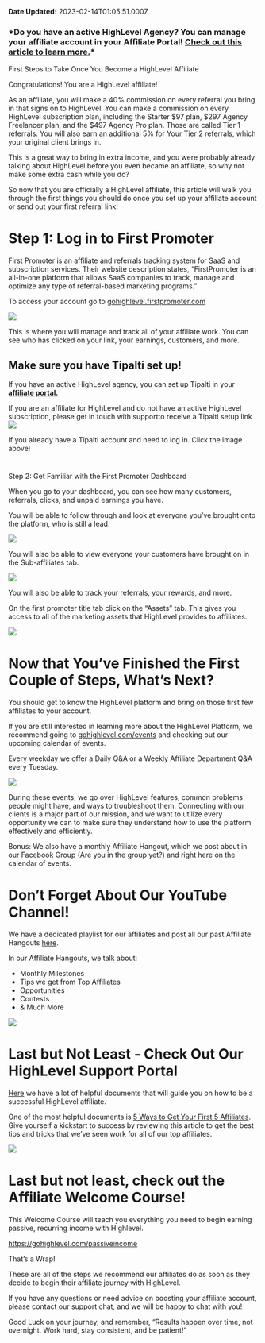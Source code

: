 **Date Updated:** 2023-02-14T01:05:51.000Z

### **\*Do you have an active HighLevel Agency? You can manage your affiliate account in your Affiliate Portal! [Check out this article to learn more.](https://help.gohighlevel.com/en/support/solutions/articles/48001202637)\*** 
  
  
First Steps to Take Once You Become a HighLevel Affiliate

  
Congratulations! You are a HighLevel affiliate! 

  
As an affiliate, you will make a 40% commission on every referral you bring in that signs on to HighLevel. You can make a commission on every HighLevel subscription plan, including the Starter $97 plan, $297 Agency Freelancer plan, and the $497 Agency Pro plan. Those are called Tier 1 referrals. You will also earn an additional 5% for Your Tier 2 referrals, which your original client brings in. 

  
This is a great way to bring in extra income, and you were probably already talking about HighLevel before you even became an affiliate, so why not make some extra cash while you do? 

  
So now that you are officially a HighLevel affiliate, this article will walk you through the first things you should do once you set up your affiliate account or send out your first referral link! 

  
#   

# Step 1: Log in to First Promoter

First Promoter is an affiliate and referrals tracking system for SaaS and subscription services. Their website description states, “FirstPromoter is an all-in-one platform that allows SaaS companies to track, manage and optimize any type of referral-based marketing programs.”

  
To access your account go to [](http://affiliate.highlevel.com)[gohighlevel.firstpromoter.com](http://gohighlevel.firstpromoter.com)

  
![](https://s3.amazonaws.com/cdn.freshdesk.com/data/helpdesk/attachments/production/48101121989/original/cRlpS_WkKwH_29gxwN9XLFcOTRYizLfKEw.png?1619723972)

  
This is where you will manage and track all of your affiliate work. You can see who has clicked on your link, your earnings, customers, and more.   
  
  
## Make sure you have Tipalti set up! 

If you have an active HighLevel agency, you can set up Tipalti in your [**affiliate portal.** ](https://help.gohighlevel.com/en/support/solutions/articles/48001202637)

  
If you are an affiliate for HighLevel and do not have an active HighLevel subscription, please get in touch with supportto receive a Tipalti setup link[ ![](https://s3.amazonaws.com/cdn.freshdesk.com/data/helpdesk/attachments/production/48281369898/original/EsOMgNqWY0WOwBBvFokLupZDJYjuEqfcWQ.png?1676316705)](https://suppliers.tipalti.com/highlevel/Account/Login)  
  
  
If you already have a Tipalti account and need to log in. Click the image above!
  
  
#   
Step 2: Get Familiar with the First Promoter Dashboard

When you go to your dashboard, you can see how many customers, referrals, clicks, and unpaid earnings you have. 

  
You will be able to follow through and look at everyone you’ve brought onto the platform, who is still a lead.

  
![](https://s3.amazonaws.com/cdn.freshdesk.com/data/helpdesk/attachments/production/48101121988/original/1GQTs6MdEo-vLY3gPmM8yOnIp8SNucoeEg.png?1619723972)
  
  
You will also be able to view everyone your customers have brought on in the Sub-affiliates tab. 

![](https://s3.amazonaws.com/cdn.freshdesk.com/data/helpdesk/attachments/production/48101121990/original/F5RlWiyybZnfC0wm5m6Btj3Q-lQgMkoVXQ.png?1619723972)

You will also be able to track your referrals, your rewards, and more. 
  
  
On the first promoter title tab click on the “Assets” tab. This gives you access to all of the marketing assets that HighLevel provides to affiliates. 

  
![](https://s3.amazonaws.com/cdn.freshdesk.com/data/helpdesk/attachments/production/48101121991/original/M5wJ22GBmNDasLGAYRkBe2XUdo0tIapbUA.png?1619723972)

  
#   

# Now that You’ve Finished the First Couple of Steps, What’s Next? 

  
You should get to know the HighLevel platform and bring on those first few affiliates to your account. 

  
If you are still interested in learning more about the HighLevel Platform, we recommend going to [gohighlevel.com/events](http://gohighlevel.com/events) and checking out our upcoming calendar of events. 

  
Every weekday we offer a Daily Q&A or a Weekly Affiliate Department Q&A every Tuesday. 

![](https://s3.amazonaws.com/cdn.freshdesk.com/data/helpdesk/attachments/production/48101121993/original/JRButJwRbi3kLZY3OcF4vHbRAmMltjfiBQ.png?1619723972)

During these events, we go over HighLevel features, common problems people might have, and ways to troubleshoot them. Connecting with our clients is a major part of our mission, and we want to utilize every opportunity we can to make sure they understand how to use the platform effectively and efficiently. 

  
Bonus: We also have a monthly Affiliate Hangout, which we post about in our Facebook Group (Are you in the group yet?) and right here on the calendar of events. 
  
  
# Don’t Forget About Our YouTube Channel! 

We have a dedicated playlist for our affiliates and post all our past Affiliate Hangouts [here](https://www.youtube.com/watch?v=8ETsNGJpC6g&list=PLUjgZhyQd8yVHFupNY1i8HesBQLM5Vy5i). 

  
In our Affiliate Hangouts, we talk about:

* Monthly Milestones
* Tips we get from Top Affiliates
* Opportunities
* Contests
* & Much More
  
  
![](https://s3.amazonaws.com/cdn.freshdesk.com/data/helpdesk/attachments/production/48101121994/original/gn5cREPKA5SRW34Fi3_j7p3OYztLZN28VA.png?1619723972)

# Last but Not Least - Check Out Our HighLevel Support Portal

[Here](https://help.gohighlevel.com/support/solutions/48000449591) we have a lot of helpful documents that will guide you on how to be a successful HighLevel affiliate. 

  
One of the most helpful documents is [5 Ways to Get Your First 5 Affiliates](https://help.gohighlevel.com/support/solutions/articles/48001174612-5-ways-to-get-your-first-5-affiliates). Give yourself a kickstart to success by reviewing this article to get the best tips and tricks that we’ve seen work for all of our top affiliates. 

  
![](https://s3.amazonaws.com/cdn.freshdesk.com/data/helpdesk/attachments/production/48101121992/original/SkovHahBJfGTP9Ey0wEiDDXWXpQ8oSvUSQ.png?1619723972)

#   
  
# Last but not least, check out the Affiliate Welcome Course!

  
This Welcome Course will teach you everything you need to begin earning passive, recurring income with Highlevel.  
  
<https://gohighlevel.com/passiveincome>  
  
  
That’s a Wrap!

These are all of the steps we recommend our affiliates do as soon as they decide to begin their affiliate journey with HighLevel. 

  
If you have any questions or need advice on boosting your affiliate account, please contact our support chat, [](mailto:Kelsi@gohighlevel.com)and we will be happy to chat with you! 

  
Good Luck on your journey, and remember, “Results happen over time, not overnight. Work hard, stay consistent, and be patient!”